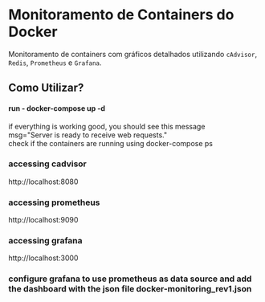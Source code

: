 # Monitoramento de Containers do Docker
Monitoramento de containers com gráficos detalhados utilizando `cAdvisor`, `Redis`, `Prometheus` e `Grafana`.

## Como Utilizar?

#### run - docker-compose up -d
if everything is working good, you should see this message <br>
msg="Server is ready to receive web requests." <br>
check if the containers are running using docker-compose ps

### accessing cadvisor
http://localhost:8080

### accessing prometheus
http://localhost:9090

### accessing grafana
http://localhost:3000

### configure grafana to use prometheus as data source and add the dashboard with the json file docker-monitoring_rev1.json
